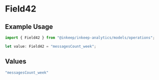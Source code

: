 # Field42

## Example Usage

```typescript
import { Field42 } from "@inkeep/inkeep-analytics/models/operations";

let value: Field42 = "messagesCount_week";
```

## Values

```typescript
"messagesCount_week"
```